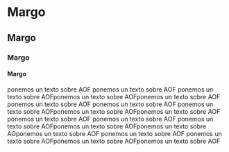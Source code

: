 # Margo

## Margo

### Margo

#### Margo


ponemos un texto sobre AOF ponemos un texto sobre AOF ponemos un texto sobre AOFponemos un texto sobre AOFponemos un texto sobre AOF ponemos un texto sobre AOF ponemos un texto sobre AOF ponemos un texto sobre AOFponemos un texto sobre AOFponemos un texto sobre AOF ponemos un texto sobre AOF ponemos un texto sobre AOF ponemos un texto sobre AOFponemos un texto sobre AOFponemos un texto sobre AOponemos un texto sobre AOF ponemos un texto sobre AOF ponemos un texto sobre AOFponemos un texto sobre AOFponemos un texto sobre AOF 
